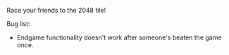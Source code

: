Race your friends to the 2048 tile!

Bug list:
* Endgame functionality doesn't work after someone's beaten the game once.